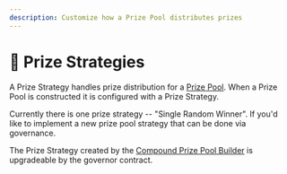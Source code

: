 ```yaml
---
description: Customize how a Prize Pool distributes prizes
---
```


# 💸 Prize Strategies

A Prize Strategy handles prize distribution for a [Prize Pool](../prize-pool/).  When a Prize Pool is constructed it is configured with a Prize Strategy.  

Currently there is one prize strategy -- "Single Random Winner". If you'd like to implement a new prize pool strategy that can be done via governance.  

The Prize Strategy created by the [Compound Prize Pool Builder](../builders/) is upgradeable by the governor contract. 



